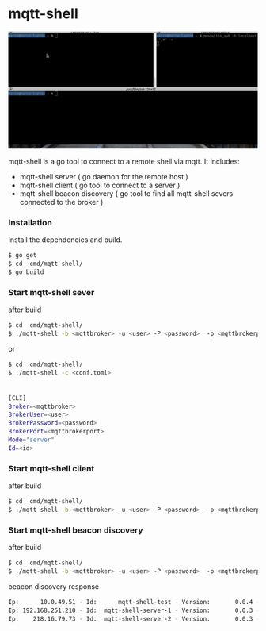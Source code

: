 # mqtt-shell
![Farmers Market Finder Demo](demo/demo.gif)

mqtt-shell is a go tool to connect to a remote shell via mqtt. It includes:

 - mqtt-shell server ( go daemon for the remote host )
 - mqtt-shell client ( go tool to connect to a server )
 - mqtt-shell beacon discovery ( go tool to find all mqtt-shell severs connected to the broker )


### Installation
Install the dependencies and build.

```sh
$ go get
$ cd  cmd/mqtt-shell/
$ go build
```

### Start mqtt-shell sever
after build

```sh
$ cd  cmd/mqtt-shell/
$ ./mqtt-shell -b <mqttbroker> -u <user> -P <password>  -p <mqttbrokerport> -m server -i <id>
```

or

```sh
$ cd  cmd/mqtt-shell/
$ ./mqtt-shell -c <conf.toml>


[CLI]
Broker=<mqttbroker>
BrokerUser=<user>
BrokerPassword=<password>
BrokerPort=<mqttbrokerport>
Mode="server"
Id=<id>
```

### Start mqtt-shell client
after build

```sh
$ cd  cmd/mqtt-shell/
$ ./mqtt-shell -b <mqttbroker> -u <user> -P <password>  -p <mqttbrokerport> -m client -i <serverid>
```

### Start mqtt-shell beacon discovery
after build

```sh
$ cd  cmd/mqtt-shell/
$ ./mqtt-shell -b <mqttbroker> -u <user> -P <password>  -p <mqttbrokerport> -m beacon
```

beacon discovery response

```sh
Ip:      10.0.49.51 - Id:      mqtt-shell-test - Version:       0.0.4 - Time: 2022-04-14 08:13:52.677526253 +0200 CEST 
Ip: 192.168.251.210 - Id:  mqtt-shell-server-1 - Version:       0.0.3 - Time: 2022-04-14 06:13:52.669033242 +0000 UTC 
Ip:    218.16.79.73 - Id:  mqtt-shell-server-2 - Version:       0.0.3 - Time: 2022-04-14 08:13:52.677131422 +0200 CEST 
```
